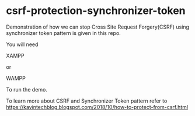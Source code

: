 # csrf-protection-synchronizer-token

Demonstration of how we can stop Cross Site Request Forgery(CSRF) using synchronizer token pattern is given in this repo. 

You will need 

  XAMPP 
  
  or 
  
  WAMPP
  
To run the demo.
  

To learn more about CSRF and Synchronizer Token pattern refer to https://kavintechblog.blogspot.com/2018/10/how-to-protect-from-csrf.html
